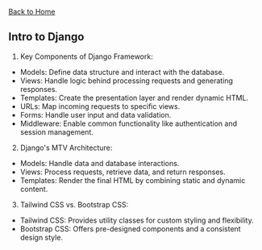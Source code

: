 [Back to Home](../README.md)

## Intro to Django

1. Key Components of Django Framework:
- Models: Define data structure and interact with the database.
- Views: Handle logic behind processing requests and generating responses.
- Templates: Create the presentation layer and render dynamic HTML.
- URLs: Map incoming requests to specific views.
- Forms: Handle user input and data validation.
- Middleware: Enable common functionality like authentication and session management.

2. Django's MTV Architecture:
- Models: Handle data and database interactions.
- Views: Process requests, retrieve data, and return responses.
- Templates: Render the final HTML by combining static and dynamic content.

3. Tailwind CSS vs. Bootstrap CSS:
- Tailwind CSS: Provides utility classes for custom styling and flexibility.
- Bootstrap CSS: Offers pre-designed components and a consistent design style.
